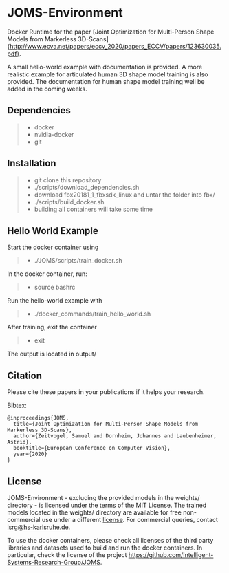 # JOMS-Environment
Docker Runtime for the paper [Joint Optimization for Multi-Person Shape Models from Markerless 3D-Scans]{http://www.ecva.net/papers/eccv_2020/papers_ECCV/papers/123630035.pdf}.

A small hello-world example with documentation is provided. A more realistic example for articulated human 3D shape model training is also provided. The documentation for human shape model training well be added in the coming weeks.

## Dependencies
> - docker
> - nvidia-docker
> - git
## Installation
> - git clone this repository
> - ./scripts/download_dependencies.sh
> - download fbx20181_1_fbxsdk_linux and untar the folder into fbx/
> - ./scripts/build_docker.sh
> - building all containers will take some time
## Hello World Example
Start the docker container using
> - ./JOMS/scripts/train_docker.sh

In the docker container, run:

> - source bashrc

Run the hello-world example with

> - ./docker_commands/train_hello_world.sh

After training, exit the container

> - exit

The output is located in output/

## Citation
Please cite these papers in your publications if it helps your research.

Bibtex:
```
@inproceedings{JOMS,
  title={Joint Optimization for Multi-Person Shape Models from Markerless 3D-Scans},
  author={Zeitvogel, Samuel and Dornheim, Johannes and Laubenheimer, Astrid},
  booktitle={European Conference on Computer Vision},
  year={2020}
}
```

## License
JOMS-Environment - excluding the provided models in the weights/ directory - is licensed under the terms of the MIT License.
The trained models located in the weights/ directory are available for free non-commercial use under a different [license](weights/Model_License.pdf). For commercial queries, contact isrg@hs-karlsruhe.de.

To use the docker containers, please check all licenses of the third party libraries and datasets used to build and run the docker containers. In particular, check the license of the project https://github.com/Intelligent-Systems-Research-Group/JOMS.
